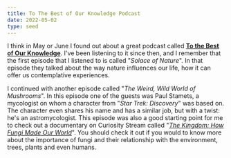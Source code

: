 ```yaml
---
title: To The Best of Our Knowledge Podcast
date: 2022-05-02
type: seed
---
```


I think in May or June I found out about a great podcast called **[To the Best of Our Knowledge](https://www.ttbook.org/)**. I've been listening to it since then, and I remember that the first episode that I listened to is called "*Solace of Nature*". In that episode they talked about the way nature influences our life, how it can offer us contemplative experiences.


I continued with another episode called "*The Weird, Wild World of Mushrooms*". In this episode one of the guests was Paul Stamets, a mycologist on whom a character from "*Star Trek: Discovery*" was based on. The character even shares his name and has a similar job, but with a twist: he's an astromycologist. This episode was also a good starting point for me to check out a documentary on Curiosity Stream called "*[The Kingdom: How Fungi Made Our World](https://curiosity.tv/0ba3w75)*". You should check it out if you would to know more about the importance of fungi and their relationship with the environment, trees, plants and even humans.

